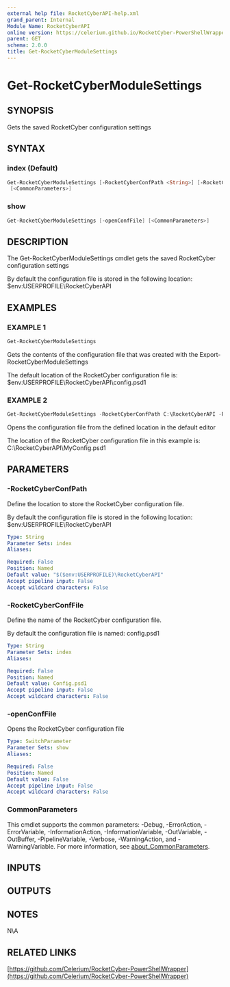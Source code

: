 ```yaml
---
external help file: RocketCyberAPI-help.xml
grand_parent: Internal
Module Name: RocketCyberAPI
online version: https://celerium.github.io/RocketCyber-PowerShellWrapper/site/Internal/Get-RocketCyberModuleSettings.html
parent: GET
schema: 2.0.0
title: Get-RocketCyberModuleSettings
---
```


# Get-RocketCyberModuleSettings

## SYNOPSIS
Gets the saved RocketCyber configuration settings

## SYNTAX

### index (Default)
```powershell
Get-RocketCyberModuleSettings [-RocketCyberConfPath <String>] [-RocketCyberConfFile <String>]
 [<CommonParameters>]
```

### show
```powershell
Get-RocketCyberModuleSettings [-openConfFile] [<CommonParameters>]
```

## DESCRIPTION
The Get-RocketCyberModuleSettings cmdlet gets the saved RocketCyber configuration settings

By default the configuration file is stored in the following location:
    $env:USERPROFILE\RocketCyberAPI

## EXAMPLES

### EXAMPLE 1
```powershell
Get-RocketCyberModuleSettings
```

Gets the contents of the configuration file that was created with the
Export-RocketCyberModuleSettings

The default location of the RocketCyber configuration file is:
    $env:USERPROFILE\RocketCyberAPI\config.psd1

### EXAMPLE 2
```powershell
Get-RocketCyberModuleSettings -RocketCyberConfPath C:\RocketCyberAPI -RocketCyberConfFile MyConfig.psd1 -openConfFile
```

Opens the configuration file from the defined location in the default editor

The location of the RocketCyber configuration file in this example is:
    C:\RocketCyberAPI\MyConfig.psd1

## PARAMETERS

### -RocketCyberConfPath
Define the location to store the RocketCyber configuration file.

By default the configuration file is stored in the following location:
    $env:USERPROFILE\RocketCyberAPI

```yaml
Type: String
Parameter Sets: index
Aliases:

Required: False
Position: Named
Default value: "$($env:USERPROFILE)\RocketCyberAPI"
Accept pipeline input: False
Accept wildcard characters: False
```

### -RocketCyberConfFile
Define the name of the RocketCyber configuration file.

By default the configuration file is named:
    config.psd1

```yaml
Type: String
Parameter Sets: index
Aliases:

Required: False
Position: Named
Default value: Config.psd1
Accept pipeline input: False
Accept wildcard characters: False
```

### -openConfFile
Opens the RocketCyber configuration file

```yaml
Type: SwitchParameter
Parameter Sets: show
Aliases:

Required: False
Position: Named
Default value: False
Accept pipeline input: False
Accept wildcard characters: False
```

### CommonParameters
This cmdlet supports the common parameters: -Debug, -ErrorAction, -ErrorVariable, -InformationAction, -InformationVariable, -OutVariable, -OutBuffer, -PipelineVariable, -Verbose, -WarningAction, and -WarningVariable. For more information, see [about_CommonParameters](http://go.microsoft.com/fwlink/?LinkID=113216).

## INPUTS

## OUTPUTS

## NOTES
N\A

## RELATED LINKS

[https://github.com/Celerium/RocketCyber-PowerShellWrapper](https://github.com/Celerium/RocketCyber-PowerShellWrapper)

